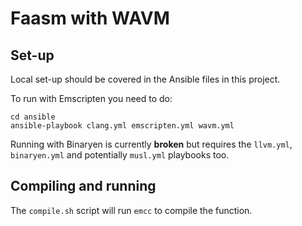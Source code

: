 # Faasm with WAVM

## Set-up

Local set-up should be covered in the Ansible files in this project.

To run with Emscripten you need to do:

```
cd ansible
ansible-playbook clang.yml emscripten.yml wavm.yml
```

Running with Binaryen is currently **broken** but requires the `llvm.yml`, `binaryen.yml` and potentially `musl.yml`
playbooks too.

## Compiling and running

The `compile.sh` script will run `emcc` to compile the function.
